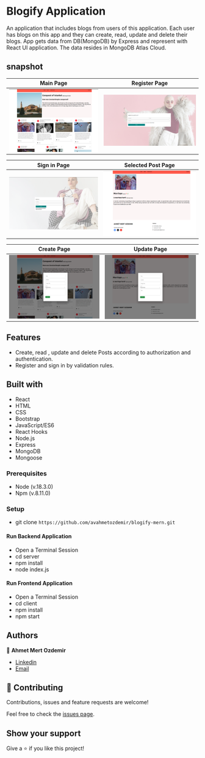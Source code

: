# Blogify Application

An application that includes blogs from users of this application. Each user has blogs on this app and they can create, read, update and delete their blogs. App gets data from DB(MongoDB) by Express and represent with React UI application. The data resides in MongoDB Atlas Cloud.

## snapshot

| Main Page                                                                                                                      |                                                             Register Page                                                              |
| ------------------------------------------------------------------------------------------------------------------------------ | :------------------------------------------------------------------------------------------------------------------------------------: |
| <img width="361" alt="main" src="https://github.com/avahmetozdemir/blogify-mern/blob/main/screenshots/main-page.png?raw=true"> | <img width="361" alt="register" src="https://github.com/avahmetozdemir/blogify-mern/blob/main/screenshots/register-page.png?raw=true"> |

| Sign in Page                                                                                                                          |                                                                 Selected Post Page                                                                  |
| ------------------------------------------------------------------------------------------------------------------------------------- | :-------------------------------------------------------------------------------------------------------------------------------------------------: |
| <img width="361" alt="selected" src="https://github.com/avahmetozdemir/blogify-mern/blob/main/screenshots/sing-in-page.png?raw=true"> | <img width="361" alt="approvement-filter" src="https://github.com/avahmetozdemir/blogify-mern/blob/main/screenshots/single-blog-page.png?raw=true"> |

| Create Page                                                                                                                             |                                                                  Update Page                                                                  |
| --------------------------------------------------------------------------------------------------------------------------------------- | :-------------------------------------------------------------------------------------------------------------------------------------------: |
| <img width="361" alt="create-page" src="https://github.com/avahmetozdemir/blogify-mern/blob/main/screenshots/create-page.png?raw=true"> | <img width="361" alt="department-filter" src="https://github.com/avahmetozdemir/blogify-mern/blob/main/screenshots/update-page.png?raw=true"> |

## Features

- Create, read , update and delete Posts according to authorization and authentication.
- Register and sign in by validation rules.

## Built with

- React
- HTML
- CSS
- Bootstrap
- JavaScript/ES6
- React Hooks
- Node.js
- Express
- MongoDB
- Mongoose

### Prerequisites

- Node (v.18.3.0)
- Npm (v.8.11.0)

### Setup

- git clone `https://github.com/avahmetozdemir/blogify-mern.git`

#### Run Backend Application

- Open a Terminal Session
- cd server
- npm install
- node index.js

#### Run Frontend Application

- Open a Terminal Session
- cd client
- npm install
- npm start

## Authors

👤 **Ahmet Mert Ozdemir**

- [Linkedin](https://www.linkedin.com/in/ahmetmozdemir/)
- [Email](avamertozdemir@gmail.com)

## 🤝 Contributing

Contributions, issues and feature requests are welcome!

Feel free to check the [issues page](https://github.com/avahmetozdemir/blogify-mern.git/issues).

## Show your support

Give a ⭐️ if you like this project!
